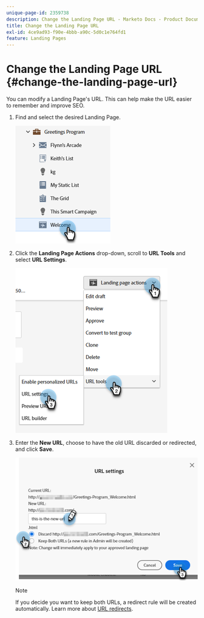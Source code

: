 ```yaml
---
unique-page-id: 2359738
description: Change the Landing Page URL - Marketo Docs - Product Documentation
title: Change the Landing Page URL
exl-id: 4ce9ad93-f90e-4bbb-a90c-5d0c1e764fd1
feature: Landing Pages
---
```

# Change the Landing Page URL {#change-the-landing-page-url}

You can modify a Landing Page's URL. This can help make the URL easier to remember and improve SEO.

1. Find and select the desired Landing Page.

   ![](assets/change-the-landing-page-url-1.png)

1. Click the **Landing Page Actions** drop-down, scroll to **URL Tools** and select **URL Settings**.

   ![](assets/change-the-landing-page-url-2.png)

1. Enter the **New URL**, choose to have the old URL discarded or redirected, and click **Save**.

   ![](assets/change-the-landing-page-url-3.png)

   >[!NOTE]
   >
   >If you decide you want to keep both URLs, a redirect rule will be created automatically. Learn more about [URL redirects](/help/marketo/product-docs/demand-generation/landing-pages/personalizing-landing-pages/redirect-a-url-path.md).
